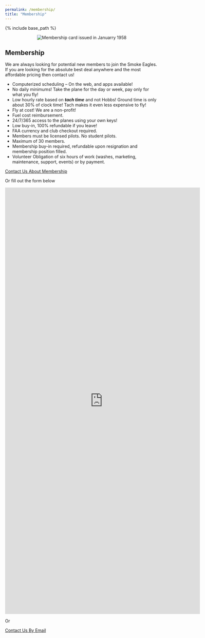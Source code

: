 ```yaml
---
permalink: /membership/
title: "Membership"
---
```


{% include base_path %}

<center><img src="{{ base_path }}/images/se/membership-card-1958.png" alt="Membership card issued in Januarry 1958" /></center>

## Membership

We are always looking for potential new members to join the Smoke Eagles. If you are looking for the absolute best deal anywhere and the most affordable pricing then contact us!

<ul>
    <li>Computerized scheduling – On the web, and apps available!</li>
    <li>No daily minimums! Take the plane for the day or week, pay only for what you fly!</li>
    <li>Low hourly rate based on <em><strong>tach time</strong></em> and not Hobbs! Ground time is only about 30% of clock time! Tach makes it even less expensive to fly!</li>
    <li>Fly at cost! We are a non-profit!</li>
    <li>Fuel cost reimbursement.</li>
    <li>24/7/365 access to the planes using your own keys!</li>
    <li>Low buy-in, 100% refundable if you leave!</li>
    <li>FAA currency and club checkout required.</li>
    <li>Members must be licensed pilots. No student pilots.</li>
    <li>Maximum of 30 members.</li>
    <li>Membership buy-in required, refundable upon resignation and membership position filled.</li>
    <li>Volunteer Obligation of six hours of work (washes, marketing, maintenance, support, events) or by payment.</li>
</ul>

<a target="_blank" href="https://docs.google.com/forms/d/e/1FAIpQLSeP3LevVImtchiGD5UnSmI-DggLaNMEcPIyyaPBP-43pVRUdQ/viewform?usp=sf_link" class="btn">Contact Us About Membership</a>

Or fill out the form below

<iframe src="https://docs.google.com/forms/d/e/1FAIpQLSeP3LevVImtchiGD5UnSmI-DggLaNMEcPIyyaPBP-43pVRUdQ/viewform?embedded=true" width="640" height="1400" frameborder="0" marginheight="0" marginwidth="0">Loading...</iframe>

Or

<a href="{{ base_path }}/contact" class="btn">Contact Us By Email</a>
